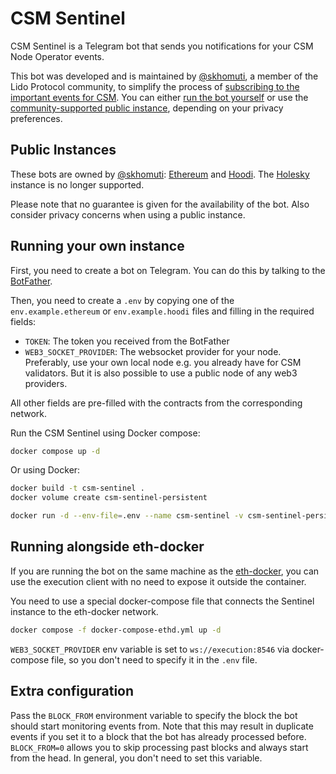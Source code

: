 # CSM Sentinel

CSM Sentinel is a Telegram bot that sends you notifications for your CSM Node Operator events.

This bot was developed and is maintained by [@skhomuti](https://github.com/skhomuti), a member of the Lido Protocol community, 
to simplify the process of [subscribing to the important events for CSM](https://docs.lido.fi/staking-modules/csm/guides/events/). 
You can either [run the bot yourself](https://github.com/skhomuti/csm-sentinel?tab=readme-ov-file#running-your-own-instance) 
or use the [community-supported public instance](https://github.com/skhomuti/csm-sentinel?tab=readme-ov-file#public-instances), depending on your privacy preferences.

## Public Instances
These bots are owned by [@skhomuti](https://t.me/skhomuti): [Ethereum](https://t.me/CSMSentinel_bot) and [Hoodi](https://t.me/CSMSentinelHoodi_bot). 
The [Holesky](https://t.me/CSMSentinelHolesky_bot) instance is no longer supported. 

Please note that no guarantee is given for the availability of the bot.
Also consider privacy concerns when using a public instance.

## Running your own instance 

First, you need to create a bot on Telegram. You can do this by talking to the [BotFather](https://t.me/botfather).

Then, you need to create a `.env` by copying one of the `env.example.ethereum` or `env.example.hoodi` files and filling in the required fields:
- `TOKEN`: The token you received from the BotFather
- `WEB3_SOCKET_PROVIDER`: The websocket provider for your node. 
Preferably, use your own local node e.g. you already have for CSM validators.
But it is also possible to use a public node of any web3 providers.

All other fields are pre-filled with the contracts from the corresponding network.

Run the CSM Sentinel using Docker compose:

```bash
docker compose up -d
```

Or using Docker:

```bash
docker build -t csm-sentinel .
docker volume create csm-sentinel-persistent

docker run -d --env-file=.env --name csm-sentinel -v csm-sentinel-persistent:/app/.storage csm-sentinel
```

## Running alongside eth-docker
If you are running the bot on the same machine as the [eth-docker](https://github.com/eth-educators/eth-docker), 
you can use the execution client with no need to expose it outside the container.

You need to use a special docker-compose file that connects the Sentinel instance to the eth-docker network.

```bash
docker compose -f docker-compose-ethd.yml up -d
```

`WEB3_SOCKET_PROVIDER` env variable is set to `ws://execution:8546` via docker-compose file, 
so you don't need to specify it in the `.env` file.

## Extra configuration

Pass the `BLOCK_FROM` environment variable to specify the block the bot should start monitoring events from.
Note that this may result in duplicate events if you set it to a block that the bot has already processed before.
`BLOCK_FROM=0` allows you to skip processing past blocks and always start from the head.
In general, you don't need to set this variable.
